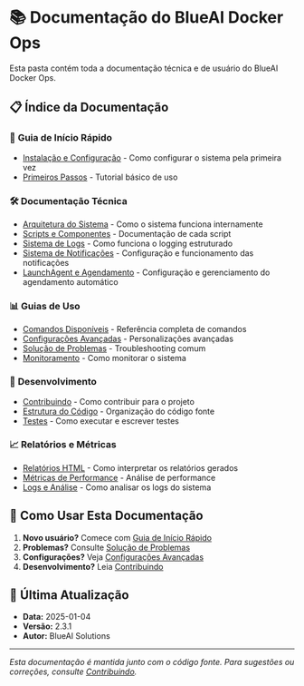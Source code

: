 # 📚 Documentação do BlueAI Docker Ops

Esta pasta contém toda a documentação técnica e de usuário do BlueAI Docker Ops.

## 📋 Índice da Documentação

### 🚀 **Guia de Início Rápido**
- [Instalação e Configuração](guia-inicio-rapido.md) - Como configurar o sistema pela primeira vez
- [Primeiros Passos](primeiros-passos.md) - Tutorial básico de uso

### 🛠️ **Documentação Técnica**
- [Arquitetura do Sistema](arquitetura.md) - Como o sistema funciona internamente
- [Scripts e Componentes](scripts-componentes.md) - Documentação de cada script
- [Sistema de Logs](sistema-logs.md) - Como funciona o logging estruturado
- [Sistema de Notificações](sistema-notificacoes.md) - Configuração e funcionamento das notificações
- [LaunchAgent e Agendamento](launchagent.md) - Configuração e gerenciamento do agendamento automático

### 📊 **Guias de Uso**
- [Comandos Disponíveis](comandos.md) - Referência completa de comandos
- [Configurações Avançadas](configuracao.md) - Personalizações avançadas
- [Solução de Problemas](solucao-problemas.md) - Troubleshooting comum
- [Monitoramento](monitoramento.md) - Como monitorar o sistema

### 🔧 **Desenvolvimento**
- [Contribuindo](contribuindo.md) - Como contribuir para o projeto
- [Estrutura do Código](estrutura-codigo.md) - Organização do código fonte
- [Testes](testes.md) - Como executar e escrever testes

### 📈 **Relatórios e Métricas**
- [Relatórios HTML](relatorios-html.md) - Como interpretar os relatórios gerados
- [Métricas de Performance](metricas-performance.md) - Análise de performance
- [Logs e Análise](logs-analise.md) - Como analisar os logs do sistema

## 🎯 **Como Usar Esta Documentação**

1. **Novo usuário?** Comece com [Guia de Início Rápido](guia-inicio-rapido.md)
2. **Problemas?** Consulte [Solução de Problemas](solucao-problemas.md)
3. **Configurações?** Veja [Configurações Avançadas](configuracao.md)
4. **Desenvolvimento?** Leia [Contribuindo](contribuindo.md)

## 📝 **Última Atualização**

- **Data:** 2025-01-04
- **Versão:** 2.3.1
- **Autor:** BlueAI Solutions

---

*Esta documentação é mantida junto com o código fonte. Para sugestões ou correções, consulte [Contribuindo](contribuindo.md).*
